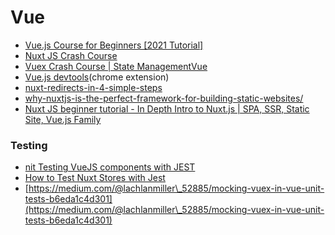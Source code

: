 # Vue





* [Vue.js Course for Beginners \[2021 Tutorial\]](https://www.youtube.com/watch?v=FXpIoQ\_rT\_c)
* [Nuxt JS Crash Course](https://www.youtube.com/watch?v=Wdmi4k7sFzU)
* [Vuex Crash Course | State ManagementVue](https://www.youtube.com/watch?v=5lVQgZzLMHc)
* [Vue.js devtools](https://chrome.google.com/webstore/detail/vuejs-devtools/nhdogjmejiglipccpnnnanhbledajbpd?hl=en)(chrome extension)
* [nuxt-redirects-in-4-simple-steps](https://medium.com/dont-leave-me-out-in-the-code/nuxt-redirects-in-4-simple-steps-9a0d5cb4c0d)
* [why-nuxtjs-is-the-perfect-framework-for-building-static-websites/](https://www.vuemastery.com/blog/why-nuxtjs-is-the-perfect-framework-for-building-static-websites/)
* [Nuxt JS beginner tutorial - In Depth Intro to Nuxt.js | SPA, SSR, Static Site, Vue.js Family](https://www.youtube.com/watch?v=YjmLFdXiCJU\&list=PLe30vg\_FG4OQihO5an0tNT\_dpkxig8iPz)

### Testing

* [nit Testing VueJS components with JEST](https://www.youtube.com/watch?v=TZj60NV70QA)
* [How to Test Nuxt Stores with Jest](https://medium.com/@brandonaaskov/how-to-test-nuxt-stores-with-jest-9a5d55d54b28)
* [https://medium.com/@lachlanmiller\_52885/mocking-vuex-in-vue-unit-tests-b6eda1c4d301](https://medium.com/@lachlanmiller\_52885/mocking-vuex-in-vue-unit-tests-b6eda1c4d301)

